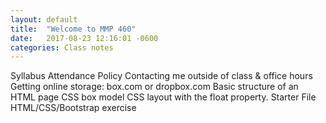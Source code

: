 ```yaml
---
layout: default
title:  "Welcome to MMP 460"
date:   2017-08-23 12:16:01 -0600
categories: Class notes
---
```

Syllabus
Attendance Policy
Contacting me outside of class & office hours
Getting online storage: box.com or dropbox.com
Basic structure of an HTML page
CSS box model
CSS layout with the float property.
Starter File
HTML/CSS/Bootstrap exercise 
